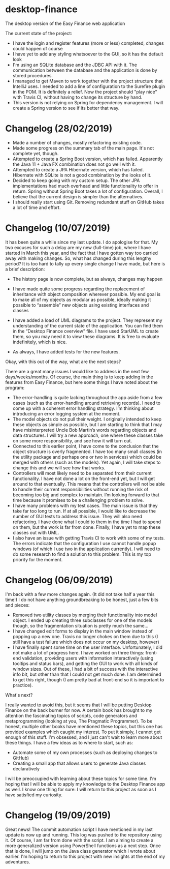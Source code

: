 # desktop-finance

The desktop version of the Easy Finance web application

The current state of the project:
- I have the login and register features (more or less) completed, changes could happen of course
- I have yet to add any styling whatsoever to the GUI, so it has the default look
- I'm using an SQLite database and the JDBC API with it. The communication between the database and the application is done by stored procedures.
- I managed to get Maven to work together with the project structure that IntelliJ uses. I needed to add a line of configuration to the Surefire plugin in the POM. It is definitely a relief. Now the project should "play nice" with Travis CI, without having to change its structure by hand.
- This version is not relying on Spring for dependency management. I will create a Spring version to see if its better that way.

# Changelog (28/02/2019)

- Made a number of changes, mostly refactoring existing code.
- Made some progress on the summary tab of the main page. It's not complete yet, though.
- Attempted to create a Spring Boot version, which has failed. Apparently the Java 11 + Java FX combination does not go well with it.
- Attempted to create a JPA Hibernate version, which has failed. Hibernate with SQLite is not a good combination by the looks of it.
- Decided to keep going with my custom setup. The other JPA implementations had much overhead and little functionality to offer in return. Spring without Spring Boot takes a lot of configuration. Overall, I believe that the current design is simpler than the alternatives.
- I should really start using Git. Removing redundant stuff on GitHub takes a lot of time and effort.

# Changelog (10/07/2019)

It has been quite a while since my last update. I do apologise for that. My two excuses for such a delay are my new (full-time) job, where I have started in March this year, and the fact that I have gotten way too carried away with making changes. 
So, what has changed during this lengthy period?
It is too hard to tally up every single change I have made, but here is a brief description:
- The history page is now complete, but as always, changes may happen
- I have made quite some progress regarding the replacement of inheritance with object composition wherever possible. My end goal is to make all of my objects as modular as possible, ideally making it possible to “assemble” new objects using existing interfaces and classes

- I have added a load of UML diagrams to the project. They represent my understanding of the current state of the application. You can find them in the “Desktop Finance overview” file. I have used StarUML to create them, so you may need it to view these diagrams. It is free to evaluate indefinitely, which is nice.
- As always, I have added tests for the new features.

Okay, with this out of the way, what are the next steps?

There are a great many issues I would like to address in the next few days/weeks/months. Of course, the main thing is to keep adding in the features from Easy Finance, but here some things I have noted about the program:
- The error-handling is quite lacking throughout the app aside from a few cases (such as the error-handling around retrieving records). I need to come up with a coherent error handling strategy. I’m thinking about introducing an error logging system at the moment.
- The model objects do not pull their weight. I originally intended to keep these objects as simple as possible, but I am starting to think that I may have misinterpreted Uncle Bob Martin’s words regarding objects and data structures. I will try a new approach, one where these classes take on some more responsibility, and see how it will turn out.
- Connected to this earlier point, I have come to the conclusion that the object structure is overly fragmented. I have too many small classes (in the utility package and perhaps one or two in services) which could be merged with others (such as the models). Yet again, I will take steps to change this and we will see how that works.
- Controllers will most likely need to be separated from their current functionality. I have not done a lot on the front-end yet, but I will get around to that eventually. This means that the controllers will not be able to handle their current responsibilities without running the risk of becoming too big and complex to maintain. I’m looking forward to that time because it promises to be a challenging problem to solve.
- I have many problems with my test cases. The main issue is that they take far too long to run. If at all possible, I would like to decrease the number of GUI tests to address this issue. They will also need refactoring. I have done what I could to them in the time I had to spend on them, but the work is far from done. Finally, I have yet to map these classes out with UML.
- I also have an issue with getting Travis CI to work with some of my tests. The errors indicate that the configuration I use cannot handle popup windows (of which I use two in the application currently). I will need to do some research to find a solution to this problem. This is my top priority for the moment.

# Changelog (06/09/2019)

I'm back with a few more changes again. (It did not take half a year this time!) I do not have anything groundbreaking to be honest, just a few bits and pieces:

- Removed two utility classes by merging their functionality into model object. I ended up creating three subclasses for one of the models though, so the fragmentation situation is pretty much the same...
- I have changed edit forms to display in the main window instead of popping up a new one. Travis no longer chokes on them due to this (I still have a test failure which does not occur on my desktop, however)
- I have finally spent some time on the user interface. Unfortunately, I did not make a lot of progress here. I have worked on three things: front-end validation, providing users with information interactively (using tooltips and status bars), and getting the GUI to work with all kinds of window sizes. Out of these, I had a bit of success with the interactive info bit, but other than that I could not get much done. I am determined to get this right, though (I am pretty bad at front-end so it is important to practice).

What's next?

I really wanted to avoid this, but it seems that I will be putting Desktop Finance on the back burner for now. A certain book has brought to my attention the fascinating topics of scripts, code generators and metaprogramming (looking at you, The Pragmatic Programmer). To be honest, multiple other books have mentioned these topics, but this one has provided examples which caught my interest. To put it simply, I cannot get enough of this stuff. I'm obsessed, and I just can't wait to learn more about these things. I have a few ideas as to where to start, such as:
- Automate some of my own processes (such as deploying changes to GitHub)
- Creating a small app that allows users to generate Java classes declaratively

I will be preoccupied with learning about these topics for some time. I'm hoping that I will be able to apply my knowledge to the Desktop Finance app as well. I know one thing for sure: I will return to this project as soon as I have satisfied my curiosity.

# Changelog (19/09/2019)

Great news! The commit automation script I have mentioned in my last update is now up and running. This log was pushed to the repository using it. Of course, I am far from done with the script. I am aiming to create a more generalized version using PowerShell functions as a next step. Once that is done, I will jump on the Java class generator which I wrote about earlier. I'm hoping to return to this project with new insights at the end of my adventures.
